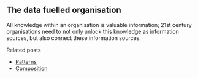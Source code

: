 ## The data fuelled organisation

All knowledge within an organisation is valuable information; 21st century organisations need to not only unlock this knowledge as information sources, but also connect these information sources.

Related posts 

- [Patterns](../Patterns/readme.md)<br>
- [Composition](../Composer/readme.md)
